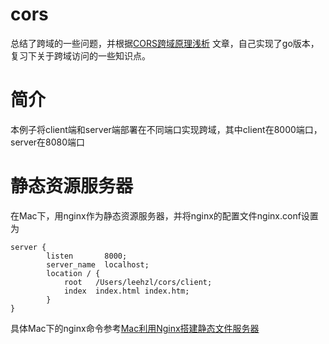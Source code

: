 # cors
总结了跨域的一些问题，并根据[CORS跨域原理浅析](https://zhuanlan.zhihu.com/p/29980092) 文章，自己实现了go版本，复习下关于跨域访问的一些知识点。

# 简介
本例子将client端和server端部署在不同端口实现跨域，其中client在8000端口，server在8080端口

# 静态资源服务器
在Mac下，用nginx作为静态资源服务器，并将nginx的配置文件nginx.conf设置为
```
server {
        listen       8000;
        server_name  localhost;
        location / {
            root   /Users/leehzl/cors/client;
            index  index.html index.htm;
        }
}   
```

具体Mac下的nginx命令参考[Mac利用Nginx搭建静态文件服务器](https://www.jianshu.com/p/2083ccf2ade6)